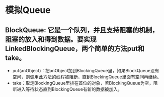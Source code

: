 # 模拟Queue

## BlockQueue: 它是一个队列，并且支持阻塞的机制，阻塞的放入和得到数据。要实现LinkedBlockingQueue，两个简单的方法put和take。

* put(anObject)：把anObject加到BlockingQueue里，如果BlockQueue没有空间，则调用此方法的线程被阻断，直到BlockingQueue里面有空间再继续。
* take：取走BlockingQueue里排在首位的对象，若BlockingQueue为空，阻断进入等待状态直到BlockingQueue有新的数据被加入。
